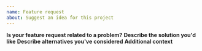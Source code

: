 ```yaml
---
name: Feature request
about: Suggest an idea for this project
---
```

**Is your feature request related to a problem?**
**Describe the solution you'd like**
**Describe alternatives you've considered**
**Additional context**
